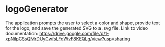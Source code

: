 # logoGenerator
The application prompts the user to select a color and shape, provide text for the logo, and save the generated SVG to a .svg file.
Link to video documentation: https://drive.google.com/file/d/1-xpNilpCSsQMrDUyCwfsLFqWvF8KEQLg/view?usp=sharing
